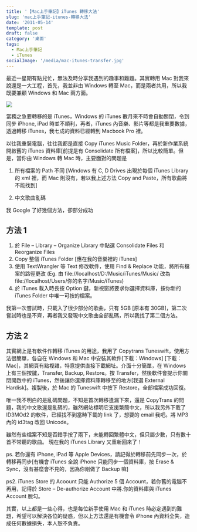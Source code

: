 ```yaml
---
title: '【Mac上手筆記】iTunes 轉移大法'
slug: 'mac上手筆記-itunes-轉移大法'
date: '2011-05-14'
template: post
draft: false
category: '桌面'
tags:
  - Mac上手筆記
  - iTunes
socialImage: '/media/mac-itunes-transfer.jpg'
---
```


最近一星期有點兒忙，無法及時分享我遇到的趣事和難題。其實轉用 Mac 對我來說還是一大工程，首先，我並非由 Windows 轉至 Mac，而是兩者共用，所以我既要兼顧 Windows 和 Mac 兩方面。

![](/media/mac-itunes-transfer.jpg)

當務之急要轉移的是 iTunes，Windows 的 iTunes 數月來不時會自動關閉，令到同步 iPhone, iPad 時並不順利，再者，iTunes 內音樂、影片等都是我重要數據，透過轉移 iTunes，我七成的資料已經轉到 Macbook Pro 裡。

以往我重裝電腦，往往我都是直接 Copy iTunes Music Folder，再於新作業系統開啟舊的 iTunes 資料庫[前提是有 Consolidate 所有檔案]，所以比較簡單。但是，當你由 Windows 轉 Mac 時，主要面對的問題是

1. 所有檔案的 Path 不同 [Windows 有 C, D Drives 出現於每個 iTunes Library 的 xml 裡，而 Mac 則沒有，若以我上述方法 Copy and Paste，所有歌曲將不能找到]

2. 中文歌曲亂碼

我 Google 了好幾個方法，卻部分成功

## 方法 1

1. 於 File – Library – Organize Library 中點選 Consolidate Files 和 Reorganize Files
2. Copy 整個 iTunes Folder [應在我的音樂裡的 iTunes]
3. 使用 TextWrangler 等 Text 修改軟件，使用 Find & Replace 功能，將所有檔案的路徑更改 (Eg. 由 file://localhost/D:/Music/iTunes/Music/ 改為 file://localhost/Users/你的名字/Music/iTunes)
4. 於 iTunes 載入時長按 Option 鍵，新視窗將要求你選擇資料庫，按你新的 iTunes Folder 中唯一可按的檔案。

我第一次嘗試時，只載入了很少部分的歌曲，只有 5GB [原本有 30GB]，第二次嘗試時也是不齊，再者我又發現中文歌曲全部亂碼，所以我找了第二個方法。

## 方法 2

其實網上是有軟件作轉移 iTunes 的用途，我用了 Copytrans Tuneswift，使用方法很簡單，各自在 Windows 和 Mac 中安裝其軟件[下載：Windows] [下載：Mac]，其網頁有點複雜，特意提供直接下載網址。介面十分簡單，在 Windows 上有三個按鍵，Transfer, Backup, Restore。按 Transfer，然後軟件會提示你關閉開啟中的 iTunes，然後讓你選擇資料庫轉移至的地方[我選 External Hardisk]。複製後，於 Mac 的 Tuneswift 中按下 Restore，全部檔案成功回復。

唯一我不明白的是亂碼問題，不知是首次轉移遺漏下來，還是 CopyTrans 的問題，我的中文歌還是亂碼的，雖然網站標明它支援繁簡中文，所以我另外下載了 ID3MOd2 的軟件，已經找不到當時下載的 link 了，想要的 email 我吧。將 MP3 內的 id3tag 改回 Unicode。

雖然有些檔案不知是否錯手按了兩下，未能轉回繁體中文，但只屬少數，只有數十首不常聽的歌曲。
現在我的 iTunes Library 又重新回來了！

ps. 若你還有 iPhone, iPad 等 Apple Devices，請記得於轉移前先同步一次，於轉移再同步[有機會 iTunes 全說 iPhone 只能同步一個資料庫，按 Erase & Sync，沒有甚麼會不見的，因為你剛做了 Backup 嘛]

ps2. iTunes Store 的 Acoount 只能 Authorize 5 個 Account，若你舊的電腦不再用，記得於 Store – De-authorize Account 中將.你的資料庫與 iTunes Account 脫勾。

其實，以上都是一些心得，也是每位新手使用 Mac 和 iTunes 時必定遇到的難題，希望可以解決各位的疑惑，但以上方法還是有機會令 iPhone 內資料全失，造成任何數據損失，本人恕不負責。
